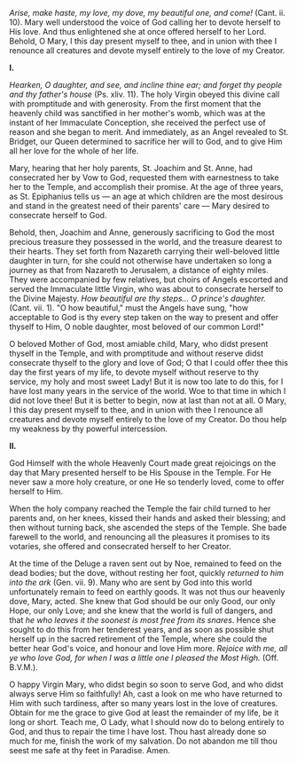 
*Arise, make haste, my love, my dove, my beautiful one, and come!* (Cant. ii. 10). Mary well understood the voice of God calling her to devote herself to His love. And thus enlightened she at once offered herself to her Lord. Behold, O Mary, I this day present myself to thee, and in union with thee I renounce all creatures and devote myself entirely to the love of my Creator.

**I\.**

*Hearken, O daughter, and see, and incline thine ear; and forget thy people and thy father\'s house* (Ps. xliv. 11). The holy Virgin obeyed this divine call with promptitude and with generosity. From the first moment that the heavenly child was sanctified in her mother\'s womb, which was at the instant of her Immaculate Conception, she received the perfect use of reason and she began to merit. And immediately, as an Angel revealed to St. Bridget, our Queen determined to sacrifice her will to God, and to give Him all her love for the whole of her life.

Mary, hearing that her holy parents, St. Joachim and St. Anne, had consecrated her by Vow to God, requested them with earnestness to take her to the Temple, and accomplish their promise. At the age of three years, as St. Epiphanius tells us — an age at which children are the most desirous and stand in the greatest need of their parents\' care — Mary desired to consecrate herself to God.

Behold, then, Joachim and Anne, generously sacrificing to God the most precious treasure they possessed in the world, and the treasure dearest to their hearts. They set forth from Nazareth carrying their well-beloved little daughter in turn, for she could not otherwise have undertaken so long a journey as that from Nazareth to Jerusalem, a distance of eighty miles. They were accompanied by few relatives, but choirs of Angels escorted and served the Immaculate little Virgin, who was about to consecrate herself to the Divine Majesty. *How beautiful are thy steps... O prince\'s daughter.* (Cant. vii. 1). \"O how beautiful,\" must the Angels have sung, \"how acceptable to God is thy every step taken on the way to present and offer thyself to Him, O noble daughter, most beloved of our common Lord!\"

O beloved Mother of God, most amiable child, Mary, who didst present thyself in the Temple, and with promptitude and without reserve didst consecrate thyself to the glory and love of God; O that I could offer thee this day the first years of my life, to devote myself without reserve to thy service, my holy and most sweet Lady! But it is now too late to do this, for I have lost many years in the service of the world. Woe to that time in which I did not love thee! But it is better to begin, now at last than not at all. O Mary, I this day present myself to thee, and in union with thee I renounce all creatures and devote myself entirely to the love of my Creator. Do thou help my weakness by thy powerful intercession.

**II\.**

God Himself with the whole Heavenly Court made great rejoicings on the day that Mary presented herself to be His Spouse in the Temple. For He never saw a more holy creature, or one He so tenderly loved, come to offer herself to Him.

When the holy company reached the Temple the fair child turned to her parents and, on her knees, kissed their hands and asked their blessing; and then without turning back, she ascended the steps of the Temple. She bade farewell to the world, and renouncing all the pleasures it promises to its votaries, she offered and consecrated herself to her Creator.

At the time of the Deluge a raven sent out by Noe, remained to feed on the dead bodies; but the dove, without resting her foot, quickly *returned to him into the ark* (Gen. vii. 9). Many who are sent by God into this world unfortunately remain to feed on earthly goods. It was not thus our heavenly dove, Mary, acted. She knew that God should be our only Good, our only Hope, our only Love; and she knew that the world is full of dangers, and that *he who leaves it the soonest is most free from its snares*. Hence she sought to do this from her tenderest years, and as soon as possible shut herself up in the sacred retirement of the Temple, where she could the better hear God\'s voice, and honour and love Him more. *Rejoice with me, all ye who love God, for when I was a little one I pleased the Most High.* (Off. B.V.M.).

O happy Virgin Mary, who didst begin so soon to serve God, and who didst always serve Him so faithfully! Ah, cast a look on me who have returned to Him with such tardiness, after so many years lost in the love of creatures. Obtain for me the grace to give God at least the remainder of my life, be it long or short. Teach me, O Lady, what I should now do to belong entirely to God, and thus to repair the time I have lost. Thou hast already done so much for me, finish the work of my salvation. Do not abandon me till thou seest me safe at thy feet in Paradise. Amen.

